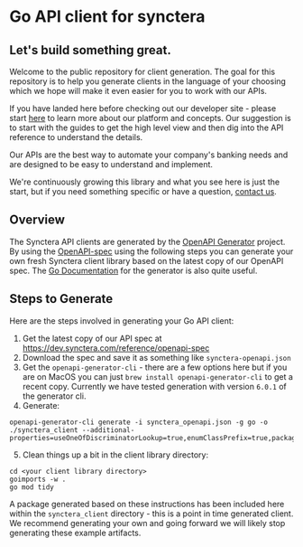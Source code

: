 # Go API client for synctera

<h2>Let's build something great.</h2><p>Welcome to the public repository for client generation. The goal for this repository is to help you generate clients in the language of your choosing which we hope will make it even easier for you to work with our APIs.

If you have landed here before checking out our developer site - please start [here](https://dev.synctera.com) to learn more about our platform and concepts. Our suggestion is to start with the guides to get the high level view and then dig into the API reference to understand the details.


Our APIs are the best way to automate your company's banking needs and are designed to be easy to understand and implement.</p><p>We're continuously growing this library and what you see here is just the start, but if you need something specific or have a question, <a class='text-blue-600' href='https://synctera.com/contact' target='_blank' rel='noreferrer'>contact us</a>.</p>


## Overview
The Synctera API clients are generated by the [OpenAPI Generator](https://openapi-generator.tech) project.  By using the [OpenAPI-spec](https://www.openapis.org/) using the following steps you can generate your own fresh Synctera client library based on the latest copy of our OpenAPI spec. The [Go Documentation](https://openapi-generator.tech/docs/generators/go) for the generator is also quite useful.


## Steps to Generate
Here are the steps involved in generating your Go API client:

1. Get the latest copy of our API spec at https://dev.synctera.com/reference/openapi-spec
2. Download the spec and save it as something like `synctera-openapi.json`
3. Get the `openapi-generator-cli` - there are a few options here but if you are on MacOS you can just `brew install openapi-generator-cli` to get a recent copy. Currently we have tested generation with version `6.0.1` of the generator cli.
4. Generate:

```shell
openapi-generator-cli generate -i synctera_openapi.json -g go -o ./synctera_client --additional-properties=useOneOfDiscriminatorLookup=true,enumClassPrefix=true,packageName=synctera_client
```
5. Clean things up a bit in the client library directory:

```shell
cd <your client library directory>
goimports -w .
go mod tidy
```

A package generated based on these instructions has been included here within the `synctera_client` directory - this is a point in time generated client. We recommend generating your own and going forward we will likely stop generating these example artifacts.